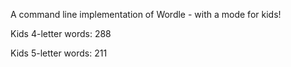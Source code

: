 A command line implementation of Wordle - with a mode for kids!

Kids 4-letter words: 288

Kids 5-letter words: 211
